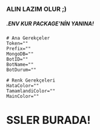 ### ALIN LAZIM OLUR ;)

##### .ENV KUR PACKAGE'NİN YANINA!
```
# Ana Gerekçeler
Token=""
Prefix=""
MongoDB=""
BotID=""
BotName=""
BotDurum=""

# Renk Gerekçeleri
HataColor=""
TamamlandiColor=""
MainColor=""
```

# SSLER BURADA!
